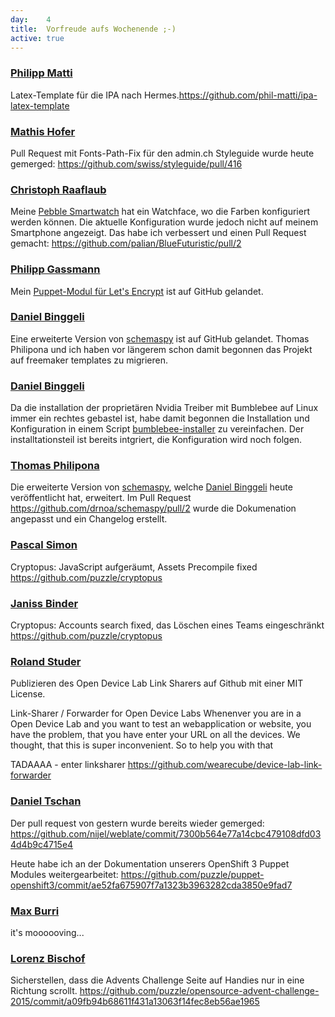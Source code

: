 ```yaml
---
day: 	4
title:	Vorfreude aufs Wochenende ;-)
active: true
---
```


### [Philipp Matti](https://github.com/phil-matti)
Latex-Template für die IPA nach Hermes.<https://github.com/phil-matti/ipa-latex-template>

### [Mathis Hofer](https://github.com/hupf)
Pull Request mit Fonts-Path-Fix für den admin.ch Styleguide wurde heute gemerged: <https://github.com/swiss/styleguide/pull/416>

### [Christoph Raaflaub](https://github.com/chrira)
Meine [Pebble Smartwatch](https://www.pebble.com/) hat ein Watchface, wo die Farben konfiguriert werden können. Die aktuelle Konfiguration wurde jedoch nicht auf meinem Smartphone angezeigt. Das habe ich verbessert und einen Pull Request gemacht: <https://github.com/palian/BlueFuturistic/pull/2>

### [Philipp Gassmann](https://github.com/pgassmann)
Mein [Puppet-Modul für Let's Encrypt](https://github.com/pgassmann/puppet-letsencrypt) ist auf GitHub gelandet.

### [Daniel Binggeli](https://github.com/drnoa)
Eine erweiterte Version von [schemaspy](https://github.com/drnoa/schemaspy) ist auf GitHub gelandet. Thomas Philipona und ich haben vor längerem schon damit begonnen das Projekt auf freemaker templates zu migrieren.

### [Daniel Binggeli](https://github.com/drnoa)
Da die installation der proprietären Nvidia Treiber mit Bumblebee auf Linux immer ein rechtes gebastel ist, habe damit begonnen die Installation und Konfiguration in einem Script [bumblebee-installer](https://github.com/drnoa/bumblebee-installer) zu vereinfachen. Der installtationsteil ist bereits intgriert, die Konfiguration wird noch folgen.

### [Thomas Philipona](https://github.com/phil-pona)
Die erweiterte Version von [schemaspy](https://github.com/drnoa/schemaspy), welche [Daniel Binggeli](https://github.com/drnoa) heute veröffentlicht hat, erweitert. Im Pull Request <https://github.com/drnoa/schemaspy/pull/2> wurde die Dokumenation angepasst und ein Changelog erstellt.



### [Pascal Simon](https://github.com/psunix)
Cryptopus: JavaScript aufgeräumt, Assets Precompile fixed https://github.com/puzzle/cryptopus

### [Janiss Binder](https://github.com/janissbinder)
Cryptopus: Accounts search fixed, das Löschen eines Teams eingeschränkt https://github.com/puzzle/cryptopus

### [Roland Studer](https://github.com/rolandstuder)
Publizieren des Open Device Lab Link Sharers auf Github mit einer MIT License.

Link-Sharer / Forwarder for Open Device Labs
Whenenver you are in a Open Device Lab and you want to test an webapplication or website, you have the problem, that you have enter your URL on all the devices. We thought, that this is super inconvenient. So to help you with that

TADAAAA - enter linksharer https://github.com/wearecube/device-lab-link-forwarder

### [Daniel Tschan](https://github.com/dtschan)
Der pull request von gestern wurde bereits wieder gemerged: <https://github.com/nijel/weblate/commit/7300b564e77a14cbc479108dfd034d4b9c4715e4>

Heute habe ich an der Dokumentation unserers OpenShift 3 Puppet Modules weitergearbeitet: <https://github.com/puzzle/puppet-openshift3/commit/ae52fa675907f7a1323b3963282cda3850e9fad7>

### [Max Burri](https://github.com/mburri)
it's moooooving...

### [Lorenz Bischof](https://github.com/lbischof)
Sicherstellen, dass die Advents Challenge Seite auf Handies nur in eine Richtung scrollt. <https://github.com/puzzle/opensource-advent-challenge-2015/commit/a09fb94b68611f431a13063f14fec8eb56ae1965>
